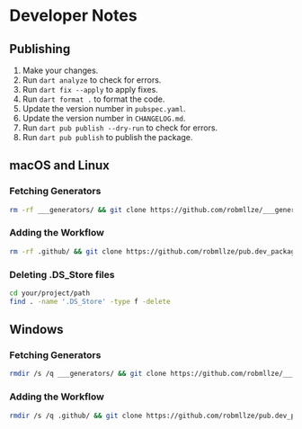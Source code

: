 # Developer Notes

## Publishing

1. Make your changes.
1. Run `dart analyze` to check for errors.
1. Run `dart fix --apply` to apply fixes.
1. Run `dart format .` to format the code.
1. Update the version number in `pubspec.yaml`.
1. Update the version number in `CHANGELOG.md`.
1. Run `dart pub publish --dry-run` to check for errors.
1. Run `dart pub publish` to publish the package.

## macOS and Linux

### Fetching Generators
```bash
rm -rf ___generators/ && git clone https://github.com/robmllze/___generators.git && dart pub get && rm -rf ___generators/.git/
```
### Adding the Workflow
```bash
rm -rf .github/ && git clone https://github.com/robmllze/pub.dev_package_workflow.git .github && rm -rf .github/.git/
```
### Deleting .DS_Store files
```bash
cd your/project/path
find . -name '.DS_Store' -type f -delete
```

## Windows

### Fetching Generators
```bash
rmdir /s /q ___generators/ && git clone https://github.com/robmllze/___generators.git && dart pub get && rmdir /s /q ___generators/
```
### Adding the Workflow
```bash
rmdir /s /q .github/ && git clone https://github.com/robmllze/pub.dev_package_workflow.git .github && rmdir /s /q .github/.git/
```